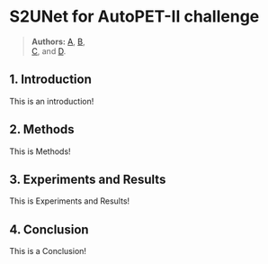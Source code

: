# S2UNet for AutoPET-II challenge

> **Authors:** 
> [A](), 
> [B](),  
> [C](), and 
> [D]().

## 1. Introduction

This is an introduction!

## 2. Methods

This is Methods!

## 3. Experiments and Results

This is Experiments and Results!

## 4. Conclusion

This is a Conclusion!
